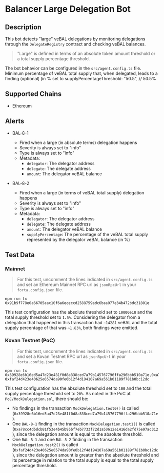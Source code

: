 # Balancer Large Delegation Bot

## Description

This bot detects "large" veBAL delegations by monitoring delegations through the `DelegateRegistry` contract and checking veBAL balances.

> "Large" is defined in terms of an absolute token amount threshold or a total supply percentage threshold.

The bot behavior can be configured in the `src/agent.config.ts` file. Minimum percentage of veBAL total supply that, when delegated, leads to a finding (optional) (in % set to supplyPercentageThreshold: "50.5", // 50.5%

## Supported Chains

- Ethereum

## Alerts

- BAL-8-1

  - Fired when a large (in absolute terms) delegation happens
  - Severity is always set to "info"
  - Type is always set to "info"
  - Metadata:
    - `delegator`: The delegator address
    - `delegate`: The delegate address
    - `amount`: The delegator veBAL balance

- BAL-8-2
  - Fired when a large (in terms of veBAL total supply) delegation happens
  - Severity is always set to "info"
  - Type is always set to "info"
  - Metadata:
    - `delegator`: The delegator address
    - `delegate`: The delegate address
    - `amount`: The delegator veBAL balance
    - `supplyPercentage`: The percentage of the veBAL total supply represented by the delegator veBAL balance (in %)

## Test Data

### Mainnet

> For this test, uncomment the lines indicated in `src/agent.config.ts` and set an Ethereum Mainnet RPC url as
> `jsonRpcUrl` in your `forta.config.json` file.

```
npm run tx 0x91b9f778e0a66705aac10f6a6ececcd2588759adc6baa077e34b472bdc31801e
```

This test configuration has the absolute threshold set to `10000e18` and the total supply threshold set to `1.5%`. Considering the delegator from a delegation that happened in this transaction had `~14281` veBAL and the total supply percentage of that was `~1.83%`, both findings were emitted.

### Kovan Testnet (PoC)

> For this test, uncomment the lines indicated in `src/agent.config.ts` and set a Kovan Testnet RPC url as `jsonRpcUrl`
> in your `forta.config.json` file.

```
npm run tx 0x39928e6b16ed5a47d23e481f0d8a338ced7a79b145767796ffa296bbb510a71e,0xa78cc4d5dcb81f53e4b45b95bf7eb7733f72d1a50612e1416da2fd75e97ac312, 0xfaf24d423e40625e0574da90fe0b12f4d194107a69a561b01189f781b0bc12dc
```

This test configuration has the absolute threshold set to `100` and the total supply percentage threshold set to `20%`. As noted in the PoC at `PoC/MockDelegation.sol`, there should be:

- No findings in the transaction `MockDelegation.test0()` is called (`0x39928e6b16ed5a47d23e481f0d8a338ced7a79b145767796ffa296bbb510a71e`).
- One `BAL-8-1` finding in the transaction `MockDelegation.test1()` is called (`0xa78cc4d5dcb81f53e4b45b95bf7eb7733f72d1a50612e1416da2fd75e97ac312`), since the delegation amount is equal to the absolute threshold.
- One `BAL-8-1` and one `BAL-8-2` finding in the transaction `MockDelegation.test2()` is called (`0xfaf24d423e40625e0574da90fe0b12f4d194107a69a561b01189f781b0bc12dc`), since the delegation amount is greater than the absolute threshold and its percentage in relation to the total supply is equal to the total supply percentage threshold.
